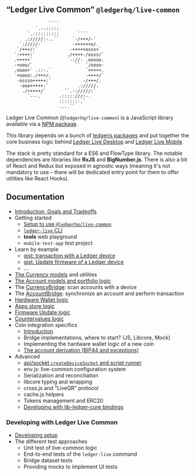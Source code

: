 ## “Ledger Live Common” `@ledgerhq/live-common`

`````
                ````
           `.--:::::
        `.-:::::::::       ````
       .://///:-..``     `-/+++/-`
     `://///-`           -++++++o/.
    `/+++/:`            -+++++osss+`
   `:++++:`            ./++++-/osss/`
   .+++++`             `-://- .ooooo.
   -+ooo/`                ``  `/oooo-
   .oooo+` .::-.`             `+++++.
   `+oooo:./+++/.             -++++/`
    -ossso+++++:`            -/+++/.
     -ooo+++++:`           .://///.
      ./+++++/`       ``.-://///:`
        `---.`      -:::::///:-.
                    :::::::-.`
                    ....``

`````


Ledger Live Common (`@ledgerhq/live-common`) is a JavaScript library available via a [NPM package](https://npmjs.com/@ledgerhq/live-common).

This library depends on a bunch of [ledgerjs packages](https://github.com/LedgerHQ/ledgerjs) and put together the core business logic behind [Ledger Live Desktop](https://github.com/LedgerHQ/ledger-live-desktop) and [Ledger Live Mobile](https://github.com/LedgerHQ/ledger-live-mobile).

The stack is pretty standard for a ES6 and FlowType library. The notable dependencies are libraries like **RxJS** and **BigNumber.js**. There is also a bit of React and Redux but exposed in agnostic ways (meaning it's not mandatory to use – there will be dedicated entry point for them to offer utilities like React Hooks).

## Documentation

- [Introduction, Goals and Tradeoffs](./docs/intro.md)
- Getting started
  - [Setup to use `@ledgerhq/live-common`](./docs/live-common-setup.md)
  - [`ledger-live` CLI](./docs/cli.md)
  - **tools** web playground
  - `mobile-test-app` test project
- Learn by example
  - [gist: transaction with a Ledger device](./docs/gist-tx.md)
  - [gist: Update firmware of a Ledger device](./docs/gist-firmware.md)
  - ...
- [The Currency models](./docs/currency.md) and utilities
- [The Account models and portfolio logic](./docs/account.md)
- The [CurrencyBridge](./docs/CurrencyBridge.md): scan accounts with a device
- The [AccountBridge](./docs/AccountBridge.md): synchronize an account and perform transaction
- [Hardware Wallet logic](./docs/hw.md)
- [Apps store logic](./docs/apps.md)
- [Firmware Update logic](./docs/firmware-update.md)
- [Countervalues logic](./docs/countervalues.md)
- Coin integration specifics
  - [Introduction](./docs/ci-intro.md)
  - Bridge implementations, where to start? (JS, Libcore, Mock)
  - Implementing the hardware wallet logic of a new coin
  - [The account derivation (BIP44 and exceptions)](./docs/derivation.md)
- Advanced
  - [api/socket `createDeviceSocket` and script runner](./docs/socket.md)
  - env.js: live-common configuration system
  - Serialization and reconciliation
  - libcore typing and wrapping
  - cross.js and "LiveQR" protocol
  - cache.js helpers
  - Tokens management and ERC20
  - [Developing with lib-ledger-core bindings](./docs/adding-libcore-bindings.md)

### Developing with Ledger Live Common

- [Developing setup](./docs/developing.md)
- The different test approaches
  - Unit test of live-common logic
  - End-to-end tests of the `ledger-live` command
  - Bridge dataset tests
  - Providing mocks to implement UI tests
